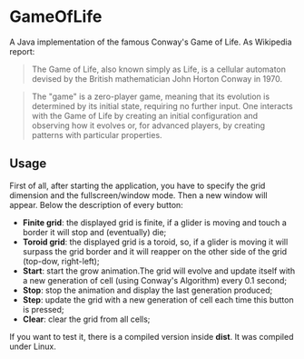 # GameOfLife
A Java implementation of the famous Conway's Game of Life. As Wikipedia report: 
>The Game of Life, also known simply as Life, is a cellular automaton devised by the British mathematician John Horton Conway in 1970.

>The "game" is a zero-player game, meaning that its evolution is determined by its initial state, requiring no further input. One interacts with the Game of Life by creating an initial configuration and observing how it evolves or, for advanced players, by creating patterns with particular properties.

## Usage
First of all, after starting the application, you have to specify the grid dimension and the fullscreen/window mode. Then a new window will appear. Below the description of every button:
* **Finite grid**: the displayed grid is finite, if a glider is moving and touch a border it will stop and (eventually) die;
* **Toroid grid**: the displayed grid is a toroid, so, if a glider is moving it will surpass the grid border and it will reapper on the other side of the grid (top-dow, right-left);
* **Start**: start the grow animation.The grid will evolve and update itself with a new generation of cell (using Conway's Algorithm) every 0.1 second;
* **Stop**: stop the animation and display the last generation produced;
* **Step**: update the grid with a new generation of cell each time this button is pressed;
* **Clear**: clear the grid from all cells;

If you want to test it, there is a compiled version inside **dist**. It was compiled under Linux. 
